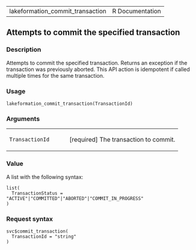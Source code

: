 <table style="width: 100%;">
<tbody>
<tr class="odd">
<td>lakeformation_commit_transaction</td>
<td style="text-align: right;">R Documentation</td>
</tr>
</tbody>
</table>

## Attempts to commit the specified transaction

### Description

Attempts to commit the specified transaction. Returns an exception if
the transaction was previously aborted. This API action is idempotent if
called multiple times for the same transaction.

### Usage

    lakeformation_commit_transaction(TransactionId)

### Arguments

<table>
<colgroup>
<col style="width: 35%" />
<col style="width: 65%" />
</colgroup>
<tbody>
<tr class="odd">
<td><code
id="lakeformation_commit_transaction_:_TransactionId">TransactionId</code></td>
<td><p>[required] The transaction to commit.</p></td>
</tr>
</tbody>
</table>

### Value

A list with the following syntax:

    list(
      TransactionStatus = "ACTIVE"|"COMMITTED"|"ABORTED"|"COMMIT_IN_PROGRESS"
    )

### Request syntax

    svc$commit_transaction(
      TransactionId = "string"
    )
